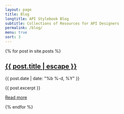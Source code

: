 ```yaml
---
layout: page
title: Blog
longtitle: API Stylebook Blog
subtitle: Collections of Resources for API Designers
permalink: /blog/
menu: true
sort: 3
---
```


<div class="container blog-container">
  <div class="row">
    {% for post in site.posts %}
      <div class="post-summary">
        <h2>
          <a class="post-link" href="{{ post.url | prepend: site.baseurl | prepend: site.github.url }}">{{ post.title | escape }}</a>
        </h2>
        <p><span class="post-meta">{{ post.date | date: "%b %-d, %Y" }}</span></p>
        {{ post.excerpt }}
        <p><a href="{{ post.url | prepend: site.baseurl | prepend: site.github.url }}">Read more</a></p>
      </div>
    {% endfor %}
  </div>
</div>
  
